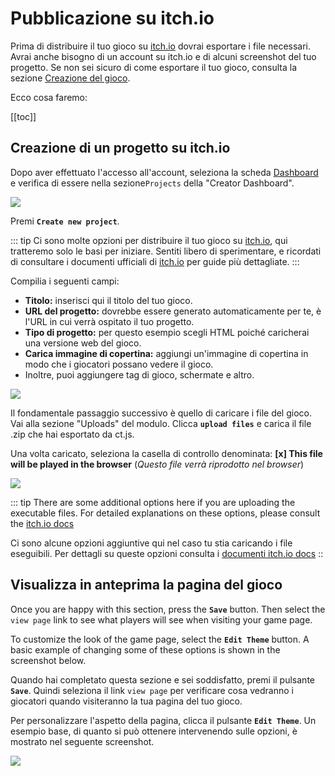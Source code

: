 # Pubblicazione su itch.io

Prima di distribuire il tuo gioco su [itch.io](https://itch.io/) dovrai esportare i file necessari. Avrai anche bisogno di un account su itch.io e di alcuni screenshot del tuo progetto. Se non sei sicuro di come esportare il tuo gioco, consulta la sezione [Creazione del gioco](/building-your-game.md).

Ecco cosa faremo:

[[toc]]

## Creazione di un progetto su itch.io

Dopo aver effettuato l'accesso all'account, seleziona la scheda [Dashboard](https://itch.io/dashboard) e verifica di essere nella sezione`Projects` della "Creator Dashboard".

![](../images/buildingAndDeployment/Deployment/itch.io/deployment-itch.io-dashboard.png)

Premi **`Create new project`**.

::: tip
Ci sono molte opzioni per distribuire il tuo gioco su [itch.io](https://itch.io/), qui tratteremo solo le basi per iniziare. Sentiti libero di sperimentare, e ricordati di consultare i documenti ufficiali di [itch.io](https://itch.io/docs/itch/) per guide più dettagliate.
:::

Compilia i seguenti campi:

- **Titolo:** inserisci qui il titolo del tuo gioco.
- **URL del progetto:** dovrebbe essere generato automaticamente per te, è l'URL in cui verrà ospitato il tuo progetto.
- **Tipo di progetto:** per questo esempio scegli HTML poiché caricherai una versione web del gioco.
- **Carica immagine di copertina:** aggiungi un'immagine di copertina in modo che i giocatori possano vedere il gioco.
- Inoltre, puoi aggiungere tag di gioco, schermate e altro.

![](../images/buildingAndDeployment/Deployment/itch.io/deployment-itch.io-dashboard-01.png)

Il fondamentale passaggio successivo è quello di caricare i file del gioco. Vai alla sezione "Uploads" del modulo. Clicca **`upload files`** e carica il file .zip che hai esportato da ct.js.

Una volta caricato, seleziona la casella di controllo denominata: **[x] This file will be played in the browser** (*Questo file verrà riprodotto nel browser*)

![](../images/buildingAndDeployment/Deployment/itch.io/deployment-itch.io-dashboard-02.png)

::: tip
There are some additional options here if you are uploading the executable files. For detailed explanations on these options, please consult the [itch.io docs](https://itch.io/docs/itch/)

Ci sono alcune opzioni aggiuntive qui nel caso tu stia caricando i file eseguibili. Per dettagli su queste opzioni consulta i [documenti itch.io docs](https://itch.io/docs/itch/)
::

## Visualizza in anteprima la pagina del gioco

Once you are happy with this section, press the **`Save`** button. Then select the `view page` link to see what players will see when visiting your game page.

To customize the look of the game page, select the **`Edit Theme`** button. A basic example of changing some of these options is shown in the screenshot below.

Quando hai completato questa sezione e sei soddisfatto, premi il pulsante **`Save`**. Quindi seleziona il link `view page` per verificare cosa vedranno i giocatori quando visiteranno la tua pagina del tuo gioco.

Per personalizzare l'aspetto della pagina, clicca il pulsante **`Edit Theme`**. Un esempio base, di quanto si può ottenere intervenendo sulle opzioni, è mostrato nel seguente screenshot.

![](../images/buildingAndDeployment/Deployment/itch.io/deployment-itch.io-preview.png)
